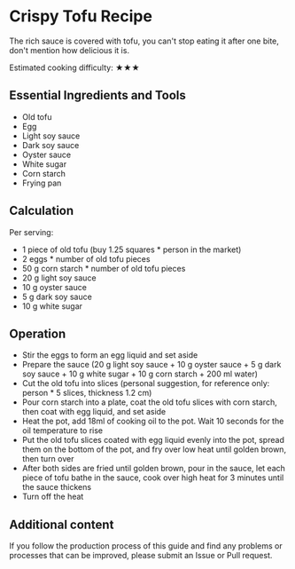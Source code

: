 # Crispy Tofu Recipe

The rich sauce is covered with tofu, you can't stop eating it after one bite, don't mention how delicious it is.

Estimated cooking difficulty: ★★★

## Essential Ingredients and Tools

- Old tofu
- Egg
- Light soy sauce
- Dark soy sauce
- Oyster sauce
- White sugar
- Corn starch
- Frying pan

## Calculation

Per serving:

- 1 piece of old tofu (buy 1.25 squares * person in the market)
- 2 eggs * number of old tofu pieces
- 50 g corn starch * number of old tofu pieces
- 20 g light soy sauce
- 10 g oyster sauce
- 5 g dark soy sauce
- 10 g white sugar

## Operation

- Stir the eggs to form an egg liquid and set aside
- Prepare the sauce (20 g light soy sauce + 10 g oyster sauce + 5 g dark soy sauce + 10 g white sugar + 10 g corn starch + 200 ml water)
- Cut the old tofu into slices (personal suggestion, for reference only: person * 5 slices, thickness 1.2 cm)
- Pour corn starch into a plate, coat the old tofu slices with corn starch, then coat with egg liquid, and set aside
- Heat the pot, add 18ml of cooking oil to the pot. Wait 10 seconds for the oil temperature to rise
- Put the old tofu slices coated with egg liquid evenly into the pot, spread them on the bottom of the pot, and fry over low heat until golden brown, then turn over
- After both sides are fried until golden brown, pour in the sauce, let each piece of tofu bathe in the sauce, cook over high heat for 3 minutes until the sauce thickens
- Turn off the heat

## Additional content

If you follow the production process of this guide and find any problems or processes that can be improved, please submit an Issue or Pull request.
